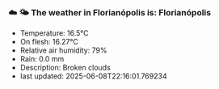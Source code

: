 ### ☁️ 🌤️  The weather in Florianópolis is: Florianópolis

- Temperature: 16.5°C
- On flesh: 16.27°C
- Relative air humidity: 79%
- Rain: 0.0 mm
- Description: Broken clouds
- last updated: 2025-06-08T22:16:01.769234
